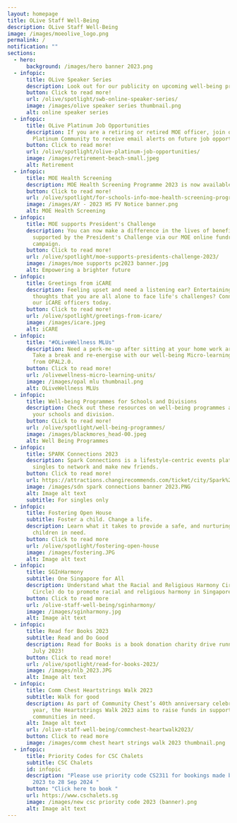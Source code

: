 ```yaml
---
layout: homepage
title: OLive Staff Well-Being
description: OLive Staff Well-Being
image: /images/moeolive_logo.png
permalink: /
notification: ""
sections:
  - hero:
      background: /images/hero banner 2023.png
  - infopic:
      title: OLive Speaker Series
      description: Look out for our publicity on upcoming well-being programmes!
      button: Click to read more!
      url: /olive/spotlight/swb-online-speaker-series/
      image: /images/olive speaker series thumbnail.png
      alt: online speaker series
  - infopic:
      title: OLive Platinum Job Opportunities
      description: If you are a retiring or retired MOE officer, join our OLive
        Platinum Community to receive email alerts on future job opportunities.
      button: Click to read more!
      url: /olive/spotlight/olive-platinum-job-opportunities/
      image: /images/retirement-beach-small.jpeg
      alt: Retirement
  - infopic:
      title: MOE Health Screening
      description: MOE Health Screening Programme 2023 is now available!
      button: Click to read more!
      url: /olive/spotlight/for-schools-info-moe-health-screening-programme/
      image: /images/AY - 2023 HS FV Notice banner.png
      alt: MOE Health Screening
  - infopic:
      title: MOE supports President's Challenge
      description: You can now make a difference in the lives of beneficiaries
        supported by the President's Challenge via our MOE online fundraising
        campaign.
      button: Click to read more!
      url: /olive/spotlight/moe-supports-presidents-challenge-2023/
      image: /images/moe supports pc2023 banner.jpg
      alt: Empowering a brighter future
  - infopic:
      title: Greetings from iCARE
      description: Feeling upset and need a listening ear? Entertaining negative
        thoughts that you are all alone to face life's challenges? Connect with
        our iCARE officers today.
      button: Click to read more!
      url: /olive/spotlight/greetings-from-icare/
      image: /images/icare.jpeg
      alt: iCARE
  - infopic:
      title: "#OLiveWellness MLUs"
      description: Need a perk-me-up after sitting at your home work area for hours?
        Take a break and re-energise with our well-being Micro-learning Units
        from OPAL2.0.
      button: Click to read more!
      url: /olivewellness-micro-learning-units/
      image: /images/opal mlu thumbnail.png
      alt: OLiveWellness MLUs
  - infopic:
      title: Well-being Programmes for Schools and Divisions
      description: Check out these resources on well-being programmes available for
        your schools and division.
      button: CLick to read more!
      url: /olive/spotlight/well-being-programmes/
      image: /images/blackmores_head-00.jpeg
      alt: Well Being Programmes
  - infopic:
      title: SPARK Connections 2023
      description: Spark Connections is a lifestyle-centric events platform for
        singles to network and make new friends.
      button: Click to read more!
      url: https://attractions.changirecommends.com/ticket/city/Spark%20Connections%20Singapore/162/1
      image: /images/sdn spark connections banner 2023.PNG
      alt: Image alt text
      subtitle: For singles only
  - infopic:
      title: Fostering Open House
      subtitle: Foster a child. Change a life.
      description: Learn what it takes to provide a safe, and nurturing home for
        children in need.
      button: Click to read more
      url: /olive/spotlight/fostering-open-house
      image: /images/fostering.JPG
      alt: Image alt text
  - infopic:
      title: SGInHarmony
      subtitle: One Singapore for All
      description: Understand what the Racial and Religious Harmony Circles (Harmony
        Circle) do to promote racial and religious harmony in Singapore.
      button: Click to read more
      url: /olive-staff-well-being/sginharmony/
      image: /images/sginharmony.jpg
      alt: Image alt text
  - infopic:
      title: Read for Books 2023
      subtitle: Read and Do Good
      description: Read for Books is a book donation charity drive running from 1-31
        July 2023!
      button: Click to read more!
      url: /olive/spotlight/read-for-books-2023/
      image: /images/nlb_2023.JPG
      alt: Image alt text
  - infopic:
      title: Comm Chest Heartstrings Walk 2023
      subtitle: Walk for good
      description: As part of Community Chest’s 40th anniversary celebrations this
        year, the Heartstrings Walk 2023 aims to raise funds in support of
        communities in need.
      alt: Image alt text
      url: /olive-staff-well-being/commchest-heartwalk2023/
      button: Click to read more
      image: /images/comm chest heart strings walk 2023 thumbnail.png
  - infopic:
      title: Priority Codes for CSC Chalets
      subtitle: CSC Chalets
      id: infopic
      description: "Please use priority code CS2311 for bookings made between 29 Sep
        2023 to 28 Sep 2024 "
      button: "Click here to book "
      url: https://www.cschalets.sg
      image: /images/new csc priority code 2023 (banner).png
      alt: Image alt text
---
```

